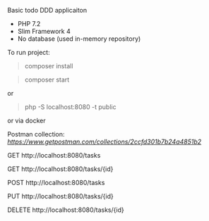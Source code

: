 Basic todo DDD applicaiton

- PHP 7.2
- Slim Framework 4
- No database (used in-memory repository)

To run project:

> composer install

> composer start

or

> php -S localhost:8080 -t public

or via docker 

Postman collection: _https://www.getpostman.com/collections/2ccfd301b7b24a4851b2_

GET    http://localhost:8080/tasks

GET    http://localhost:8080/tasks/{id}

POST   http://localhost:8080/tasks

PUT    http://localhost:8080/tasks/{id}

DELETE http://localhost:8080/tasks/{id}
